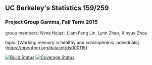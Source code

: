 ## UC Berkeley's Statistics 159/259
### Project Group Gamma, Fall Term 2015 

group members: Nima Hejazi, Liam Feng Lin, Lynn Zhao, Xinyue Zhou

topic: [Working memory in healthy and schizophrenic individuals] (https://openfmri.org/dataset/ds000115)

[![Build Status](https://travis-ci.org/berkeley-stat159/project-gamma.svg?branch=master)](https://travis-ci.org/berkeley-stat159/project-gamma?branch=master)
[![Coverage Status](https://coveralls.io/repos/berkeley-stat159/project-gamma/badge.svg?branch=master)](https://coveralls.io/r/berkeley-stat159/project-gamma?branch=master)
